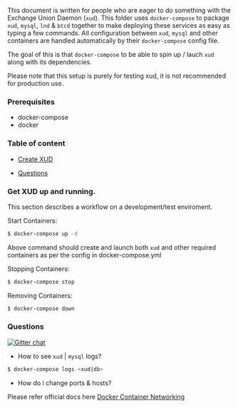 This document is written for people who are eager to do something with 
the Exchange Union Daemon (`xud`). This folder uses `docker-compose` to
package `xud`, `mysql`, `lnd` & `btcd` together to make deploying these services as easy as
typing a few commands. All configuration between `xud`, `mysql` and other containers are handled
automatically by their `docker-compose` config file.

The goal of this is that `docker-compose` to be able to spin up / lauch `xud` along with its dependencies.

Please note that this setup is purely for testing xud, it is not recommended for production use.

### Prerequisites
* docker-compose 
* docker 
  
### Table of content
 * [Create XUD](#get-xud-up-and-running)

 * [Questions](#questions)

### Get XUD up and running.

This section describes a workflow on a development/test enviroment.

Start Containers:
```bash
$ docker-compose up -d
```
Above command should create and launch both `xud` and other required containers as per the config in docker-compose.yml

Stopping Containers:
```bash
$ docker-compose stop
```

Removing Containers:
```bash
$ docker-compose down
```

### Questions
[![Gitter chat](https://img.shields.io/badge/chat-on%20gitter-rose.svg)](https://gitter.im/exchangeunion/Lobby)

* How to see `xud` | `mysql` logs?
```bash
$ docker-compose logs <xud|db>
```
* How do i change ports & hosts?

 Please refer official docs here [Docker Container Networking](https://docs.docker.com/config/containers/container-networking/)
